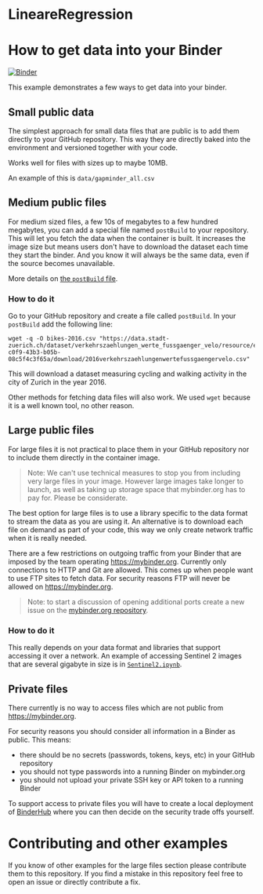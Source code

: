 # LineareRegression

# How to get data into your Binder

[![Binder](http://mybinder.org/badge_logo.svg)](http://mybinder.org/v2/gh/Soley02/1-Lineare%20Regression%20Mit%20Python.ipynb)

This example demonstrates a few ways to get data into your binder.

## Small public data

The simplest approach for small data files that are public is to add them directly to your GitHub repository. This way they are directly baked into the environment and versioned together with your code.

Works well for files with sizes up to maybe 10MB.

An example of this is `data/gapminder_all.csv`


## Medium public files

For medium sized files, a few 10s of megabytes to a few hundred megabytes, you can add a special file named `postBuild` to your repository. This will let you fetch the data when the container is built. It increases the image size but means users don't have to download the dataset each time they start the binder. And you know it will always be the same data, even if the source becomes unavailable.

More details on [the `postBuild` file](http://repo2docker.readthedocs.io/en/latest/config_files.html#postbuild).

### How to do it
Go to your GitHub repository and create a file called `postBuild`. In your
`postBuild` add the following line:

```
wget -q -O bikes-2016.csv "https://data.stadt-zuerich.ch/dataset/verkehrszaehlungen_werte_fussgaenger_velo/resource/ed354dde-c0f9-43b3-b05b-08c5f4c3f65a/download/2016verkehrszaehlungenwertefussgaengervelo.csv"
```

This will download a dataset measuring cycling and walking activity in the city of Zurich
in the year 2016.

Other methods for fetching data files will also work. We used `wget` because it
is a well known tool, no other reason.


## Large public files

For large files it is not practical to place them in your GitHub repository nor to include them directly in the container image.

> Note: We can't use technical measures to stop you from including very large files in your image. However large images take longer to launch, as well as taking up storage space that mybinder.org has to pay for. Please be considerate.

The best option for large files is to use a library specific to the data format to stream the data as you are using it. An alternative is to download each file on demand as part of your code, this way we only create network traffic when it is really needed.

There are a few restrictions on outgoing traffic from your Binder that are imposed by the team operating https://mybinder.org. Currently only connections to HTTP and Git are allowed. This comes up when people want to use FTP sites to fetch data. For security reasons FTP will never be allowed on https://mybinder.org.

> Note: to start a discussion of opening additional ports create a new issue on the [mybinder.org repository](https://github.com/jupyterhub/mybinder.org-deploy/).

### How to do it

This really depends on your data format and libraries that support accessing it
over a network. An example of accessing Sentinel 2 images that are several gigabyte
in size is in [`Sentinel2.ipynb`](Sentinel2.ipynb).


## Private files

There currently is no way to access files which are not public from https://mybinder.org.

For security reasons you should consider all information in a Binder as public.
This means:
* there should be no secrets (passwords, tokens, keys, etc) in your
GitHub repository
* you should not type passwords into a running Binder on mybinder.org
* you should not upload your private SSH key or API token to a running Binder

To support access to private files you will have to create a local deployment
of [BinderHub](https://binderhub.readthedocs.io/) where you can then decide
on the security trade offs yourself.


# Contributing and other examples

If you know of other examples for the large files section please contribute them
to this repository. If you find a mistake in this repository feel free to open
an issue or directly contribute a fix.

